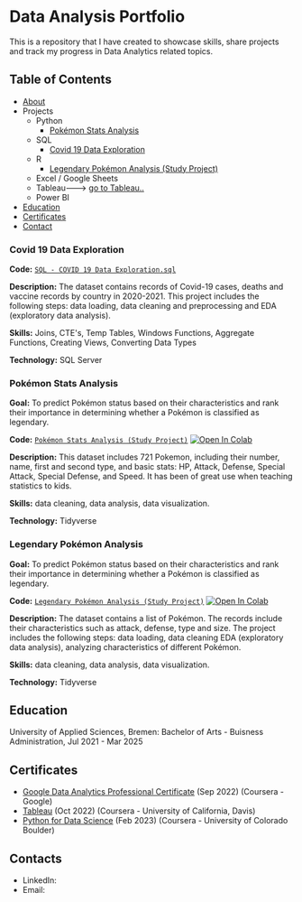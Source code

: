 # Data Analysis Portfolio

This is a repository that I have created to showcase skills, share projects and track my progress in Data Analytics related topics.

## Table of Contents
- [About](https://github.com/blackcrowX/Data-Analysis-Portfolio/blob/main/README.md)
- Projects
  - Python
    - [Pokémon Stats Analysis](https://github.com/)
  - SQL
    - [Covid 19 Data Exploration](https://github.com/)
  - R
    - [Legendary Pokémon Analysis (Study Project)](https://github.com/)
  - Excel / Google Sheets
  - Tableau---> [go to Tableau..](https://public.tableau.com/app/profile/)
  - Power BI
- [Education](https://github.com/blackcrowX/Data-Analysis-Portfolio/blob/main/README.md#education)  
- [Certificates](https://github.com/blackcrowX/Data-Analysis-Portfolio/blob/main/README.md#certificates)
- [Contact](https://github.com/blackcrowX/Data-Analysis-Portfolio/blob/main/README.md#contacts)




### Covid 19 Data Exploration
**Code:** [`SQL - COVID 19 Data Exploration.sql`](https://github.com/)

**Description:** The dataset contains records of Covid-19 cases, deaths and vaccine records by country in 2020-2021. This project includes the following steps: data loading, data cleaning and preprocessing and EDA (exploratory data analysis).

**Skills:** Joins, CTE's, Temp Tables, Windows Functions, Aggregate Functions, Creating Views, Converting Data Types

**Technology:** SQL Server



### Pokémon Stats Analysis

**Goal:** To predict Pokémon status based on their characteristics and rank their importance in determining whether a Pokémon is classified as legendary.

**Code:** [`Pokémon Stats Analysis (Study Project)`](https://github.com/blackcrowX/Data-Analysis-Portfolio/blob/main/Pok%C3%A9mon%20Stats.ipynb)
          [![Open In Colab](https://colab.research.google.com/assets/colab-badge.svg)](https://colab.research.google.com/github.com/blackcrowX/Data-Analysis-Portfolio/blob/main/Pok%C3%A9mon%20Stats.ipynb)

**Description:** This dataset includes 721 Pokemon, including their number, name, first and second type, and basic stats: HP, Attack, Defense, Special Attack, Special Defense, and Speed. It has been of great use when teaching statistics to kids.

**Skills:** data cleaning, data analysis, data visualization.

**Technology:** Tidyverse 



### Legendary Pokémon Analysis

**Goal:** To predict Pokémon status based on their characteristics and rank their importance in determining whether a Pokémon is classified as legendary.

**Code:** [`Legendary Pokémon Analysis (Study Project)`](https://github.com/blackcrowX/Data-Analysis-Portfolio/blob/main/Legendary%20Pok%C3%A9mon%20Analysis.ipynb)
          [![Open In Colab](https://colab.research.google.com/assets/colab-badge.svg)](https://colab.research.google.com/github.com/blackcrowX/Data-Analysis-Portfolio/blob/main/Legendary%20Pok%C3%A9mon%20Analysis.ipynb)

**Description:** The dataset contains a list of  Pokémon.  The records include their characteristics such as attack, defense, type and size. The project includes the following steps: data loading, data cleaning EDA (exploratory data analysis), analyzing characteristics of different Pokémon.

**Skills:** data cleaning, data analysis, data visualization.

**Technology:** Tidyverse 



## Education

University of Applied Sciences, Bremen: 
Bachelor of Arts - Buisness Administration,
Jul 2021 - Mar 2025



## Certificates
- [Google Data Analytics Professional Certificate](https://www.coursera.org/account/accomplishments/professional-cert/LRQ498UKBBSJ?utm_source=link&utm_medium=certificate&utm_content=cert_image&utm_campaign=sharing_cta&utm_product=prof) (Sep 2022) (Coursera - Google)
- [Tableau](https://www.coursera.org/account/accomplishments/verify/62LME4DV8CUV) (Oct 2022) (Coursera - University of California, Davis)
- [Python for Data Science](https://coursera.org/share/a16ecd3de61dd794199c452586cba90c) (Feb 2023) (Coursera - University of Colorado Boulder)

## Contacts
- LinkedIn: 
- Email: 
